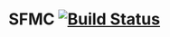 # SFMC [![Build Status](https://travis-ci.org/berkandirim/sfmc.svg?branch=master)](https://travis-ci.org/berkandirim/sfmc)

